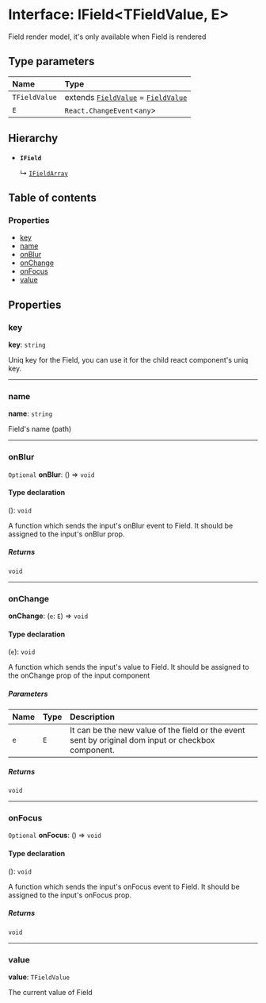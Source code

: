 # Interface: IField\<TFieldValue, E>

Field render model, it's only available when Field is rendered

## Type parameters

| Name | Type |
| :------ | :------ |
| `TFieldValue` | extends [`FieldValue`](/en/auto-docs/form/types/FieldValue.md) = [`FieldValue`](/en/auto-docs/form/types/FieldValue.md) |
| `E` | `React.ChangeEvent`<`any`> | `TFieldValue` |

## Hierarchy

* **`IField`**

  ↳ [`IFieldArray`](/en/auto-docs/form/interfaces/IFieldArray.md)

## Table of contents

### Properties

* [key](/en/auto-docs/form/interfaces/IField.md#key)
* [name](/en/auto-docs/form/interfaces/IField.md#name)
* [onBlur](/en/auto-docs/form/interfaces/IField.md#onblur)
* [onChange](/en/auto-docs/form/interfaces/IField.md#onchange)
* [onFocus](/en/auto-docs/form/interfaces/IField.md#onfocus)
* [value](/en/auto-docs/form/interfaces/IField.md#value)

## Properties

### key

**key**: `string`

Uniq key for the Field, you can use it for the child react component's uniq key.

***

### name

**name**: `string`

Field's name (path)

***

### onBlur

`Optional` **onBlur**: () => `void`

#### Type declaration

(): `void`

A function which sends the input's onBlur event to Field. It should be assigned to the input's onBlur prop.

##### Returns

`void`

***

### onChange

**onChange**: (`e`: `E`) => `void`

#### Type declaration

(`e`): `void`

A function which sends the input's value to Field.
It should be assigned to the onChange prop of the input component

##### Parameters

| Name | Type | Description |
| :------ | :------ | :------ |
| `e` | `E` | It can be the new value of the field or the event sent by original dom input or checkbox component. |

##### Returns

`void`

***

### onFocus

`Optional` **onFocus**: () => `void`

#### Type declaration

(): `void`

A function which sends the input's onFocus event to Field. It should be assigned to the input's onFocus prop.

##### Returns

`void`

***

### value

**value**: `TFieldValue`

The current value of Field
